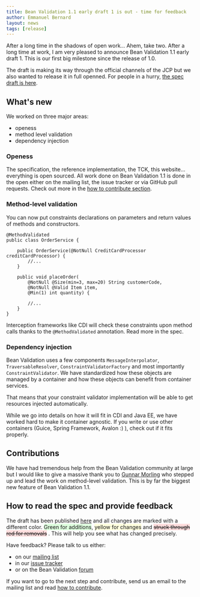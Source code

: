 ```yaml
---
title: Bean Validation 1.1 early draft 1 is out - time for feedback
author: Emmanuel Bernard
layout: news
tags: [release]
---
```

After a long time in the shadows of open work... Ahem, take two. After a long time at work, 
I am very pleased to announce Bean Validation 1.1 early draft 1. 
This is our first big milestone since the release of 1.0. 

The draft is making its way through the official channels of the JCP but
we also wanted to release it in full openned. For people in a hurry, 
[the spec draft is here][draft].

## What's new

We worked on three major areas:

- openess
- method level validation
- dependency injection

### Openess

The specification, the reference implementation, the TCK, this website... everything is open sourced.
All work done on Bean Validation 1.1 is done in the open either on the mailing list, the issue tracker
or via GitHub pull requests. Check out more in the [how to contribute section][contribute].

### Method-level validation

You can now put constraints declarations on parameters and return values of methods and constructors.

    @MethodValidated 
	public class OrderService {

	    public OrderService(@NotNull CreditCardProcessor creditCardProcessor) {
	        //...
	    }

	    public void placeOrder(
	        @NotNull @Size(min=3, max=20) String customerCode,
	        @NotNull @Valid Item item,
	        @Min(1) int quantity) {

	        //...
	    }
	}

Interception frameworks like CDI will check these constraints upon method calls thanks to the 
`@MethodValidated` annotation. Read more in the spec.

### Dependency injection

Bean Validation uses a few components `MessageInterpolator`, `TraversableResolver`, `ConstraintValidatorFactory` 
and most importantly `ConstraintValidator`. We have standardized how these objects are managed by a container 
and how these objects can benefit from container services. 

That means that your constraint validator implementation will be able to get resources injected automatically.

While we go into details on how it will fit in CDI and Java EE, we have worked hard to make it container
agnostic. If you write or use other containers (Guice, Spring Framework, Avalon :) ), check out
if it fits properly.

## Contributions

We have had tremendous help from the Bean Validation community at large but I would
like to give a massive thank you to [Gunnar Morling][Gunnar blog] who stepped
up and lead the work on method-level validation. This is by far the biggest new
feature of Bean Validation 1.1.

## How to read the spec and provide feedback

The draft has been published [here][draft] and all changes are marked with a different
color. <span style="background-color:#DDFFDD;">Green for additions</span>, 
<span style="background-color:#FFFFDD;">yellow for changes</span> and 
<span style="text-decoration: line-through;background-color: #FFDDDD;">struck through red for removals</span>
. This will help you see what has changed precisely.

Have feedback? Please talk to us either:

- on our [mailing list][mailing list]
- in our [issue tracker][issues]
- or on the Bean Validation [forum][forum]

If you want to go to the next step and contribute, send us an email to the mailing list and read
[how to contribute][contribute].


[Gunnar blog]: http://musingsofaprogrammingaddict.blogspot.com/
[contribute]: /contribute
[draft]: /1.1/spec/1.0.0.alpha1/?utm_source=blog&utm_medium=web&utm_content=spec&utm_campaign=1_1_edr1
[issues]: /issues
[forum]: https://discourse.hibernate.org/c/bean-validation
[mailing list]: https://lists.jboss.org/mailman/listinfo/beanvalidation-dev
